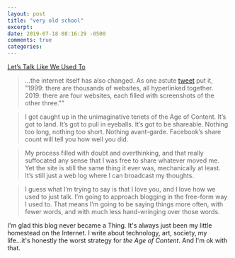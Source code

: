 ```yaml
---
layout: post
title: "very old school"
excerpt: 
date: 2019-07-18 08:16:29 -0500
comments: true
categories: 
---
```


[Let’s Talk Like We Used To](https://www.raptitude.com/2019/07/lets-talk-like-we-used-to)

>...the internet itself has also changed. As one astute [tweet](https://twitter.com/badnetworker/status/1133363823728091136) put it, "1999: there are thousands of websites, all hyperlinked together. 2019: there are four websites, each filled with screenshots of the other three.""

>I got caught up in the unimaginative tenets of the Age of Content. It’s got to land. It’s got to pull in eyeballs. It’s got to be shareable. Nothing too long, nothing too short. Nothing avant-garde. Facebook’s share count will tell you how well you did.

>My process filled with doubt and overthinking, and that really suffocated any sense that I was free to share whatever moved me. Yet the site is still the same thing it ever was, mechanically at least. It’s still just a web log where I can broadcast my thoughts.

>I guess what I’m trying to say is that I love you, and I love how we used to just talk. I’m going to approach blogging in the free-form way I used to. That means I’m going to be saying things more often, with fewer words, and with much less hand-wringing over those words. 

I'm glad this blog never became a Thing. It's always just been my little homestead on the Internet. I write about technology, art, society, my life...it's honestly the worst strategy for _the Age of Content_. And I'm ok with that.
